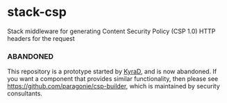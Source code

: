 # stack-csp
Stack middleware for generating Content Security Policy (CSP 1.0) HTTP headers for the request

### ABANDONED

This repository is a prototype started by [KyraD](https://github.com/KyraD), and is now abandoned.
If you want a component that provides similar functionality, then please see https://github.com/paragonie/csp-builder,
which is maintained by security consultants.
